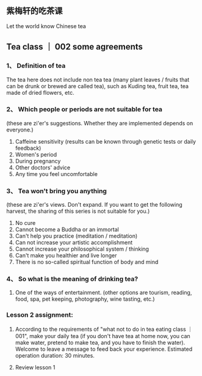 


## 紫梅轩的吃茶课


Let the world know Chinese tea

## Tea class ｜ 002 some agreements



### 1、 Definition of tea
The tea here does not include non tea tea (many plant leaves / fruits that can be drunk or brewed are called tea), such as Kuding tea, fruit tea, tea made of dried flowers, etc.

### 2、 Which people or periods are not suitable for tea
(these are zi'er's suggestions. Whether they are implemented depends on everyone.)
1. Caffeine sensitivity (results can be known through genetic tests or daily feedback)
2. Women's period
3. During pregnancy
4. Other doctors' advice
5. Any time you feel uncomfortable

### 3、 Tea won't bring you anything
(these are zi'er's views. Don't expand. If you want to get the following harvest, the sharing of this series is not suitable for you.)
1. No cure
2. Cannot become a Buddha or an immortal
3. Can't help you practice (meditation / meditation)
4. Can not increase your artistic accomplishment
5. Cannot increase your philosophical system / thinking
6. Can't make you healthier and live longer
7. There is no so-called spiritual function of body and mind

### 4、 So what is the meaning of drinking tea?
1. One of the ways of entertainment.
(other options are tourism, reading, food, spa, pet keeping, photography, wine tasting, etc.)

### Lesson 2 assignment:

1. According to the requirements of "what not to do in tea eating class ｜ 001", make your daily tea (if you don't have tea at home now, you can make water, pretend to make tea, and you have to finish the water). Welcome to leave a message to feed back your experience.
Estimated operation duration: 30 minutes.

2. Review lesson 1
